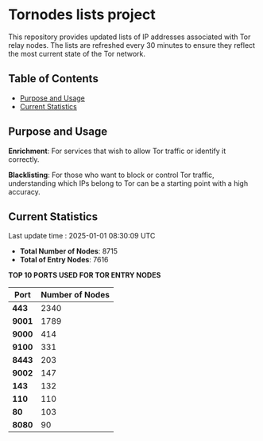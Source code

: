# Tornodes lists project

This repository provides updated lists of IP addresses associated with Tor relay nodes. The lists are refreshed every 30 minutes to ensure they reflect the most current state of the Tor network.

## Table of Contents

- [Purpose and Usage](#purpose-and-usage)
- [Current Statistics](#current-statistics)


## Purpose and Usage

**Enrichment**: For services that wish to allow Tor traffic or identify it correctly.

**Blacklisting**: For those who want to block or control Tor traffic, understanding which IPs belong to Tor can be a starting point with a high accuracy.

## Current Statistics

Last update time : 2025-01-01 08:30:09 UTC

- **Total Number of Nodes**: 8715
- **Total of Entry Nodes**: 7616

**TOP 10 PORTS USED FOR TOR ENTRY NODES**

| **Port** | **Number of Nodes** |
|------|-----------------|
| **443**   | 2340  |
| **9001**   | 1789  |
| **9000**   | 414  |
| **9100**   | 331  |
| **8443**   | 203  |
| **9002**   | 147  |
| **143**   | 132  |
| **110**   | 110  |
| **80**   | 103  |
| **8080**   | 90  |

